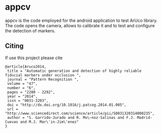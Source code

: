 appcv
=====
appcv is the code employed for the android application to test ArUco library. The code opens the camera, allows to calibrate it and to test and configure the detection of markers.

##
## Citing

If use this project please cite

```
@article{Aruco2014,
 title = "Automatic generation and detection of highly reliable fiducial markers under occlusion ",
 journal = "Pattern Recognition ",
 volume = "47",
 number = "6",
 pages = "2280 - 2292",
 year = "2014",
 issn = "0031-3203",
 doi = "http://dx.doi.org/10.1016/j.patcog.2014.01.005",
 url = "http://www.sciencedirect.com/science/article/pii/S0031320314000235",
 author = "S. Garrido-Jurado and R. Mu\~noz-Salinas and F.J. Madrid-Cuevas and M.J. Mar\'in-Jim\'enez"
}
```
